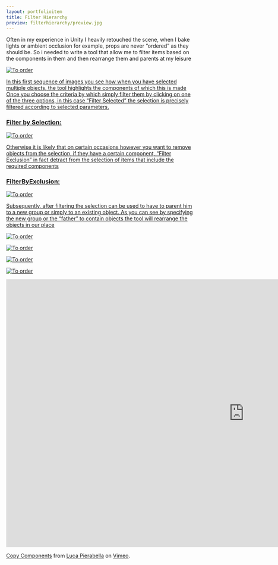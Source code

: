 ```yaml
---
layout: portfolioitem
title: Filter Hierarchy
preview: filterhierarchy/preview.jpg
---
```

Often in my experience in Unity I heavily retouched the scene, when I bake lights or ambient occlusion for example, props are never “ordered” as they should be.
So i needed to write a tool that allow me to filter items based on the components in them and then rearrange them and parents at my leisure

<!--more-->
<a href="{{ site.baseurl }}/assets/portfolio/filterhierarchy/ToOrder.jpg"><img src="{{ site.baseurl }}/assets/portfolio/filterhierarchy/ToOrder.jpg" alt="To order" style="width: auto;"/>

In this first sequence of images you see how when you have selected multiple objects, the tool highlights the components of which this is made
Once you choose the criteria by which simply filter them by clicking on one of the three options, in this case “Filter Selected” the selection is precisely filtered according to selected parameters.
<h3>Filter by Selection:</h3>

<a href="{{ site.baseurl }}/assets/portfolio/filterhierarchy/FilterBySelected.jpg"><img src="{{ site.baseurl }}/assets/portfolio/filterhierarchy/FilterBySelected.jpg" alt="To order" style="width: auto;"/>

Otherwise it is likely that on certain occasions however you want to remove objects from the selection, if they have a certain component, “Filter Exclusion” in fact detract from the selection of items that include the required components
<h3>FilterByExclusion:</h3>

<a href="{{ site.baseurl }}/assets/portfolio/filterhierarchy/FilterByEsclusion.jpg"><img src="{{ site.baseurl }}/assets/portfolio/filterhierarchy/FilterByEsclusion.jpg" alt="To order" style="width: auto;"/>


Subsequently, after filtering the selection can be used to have to parent him to a new group or simply to an existing object.
As you can see by specifying the new group or the “father” to contain objects the tool will rearrange the objects in our place

<a href="{{ site.baseurl }}/assets/portfolio/filterhierarchy/ParentToObj.jpg"><img src="{{ site.baseurl }}/assets/portfolio/filterhierarchy/ParentToObj.jpg" alt="To order" style="width: auto;"/>

<a href="{{ site.baseurl }}/assets/portfolio/filterhierarchy/ParentToObj2.jpg"><img src="{{ site.baseurl }}/assets/portfolio/filterhierarchy/ParentToObj2.jpg" alt="To order" style="width: auto;"/>

<a href="{{ site.baseurl }}/assets/portfolio/filterhierarchy/ParentToGroup.jpg"><img src="{{ site.baseurl }}/assets/portfolio/filterhierarchy/ParentToGroup.jpg" alt="To order" style="width: auto;"/>

<a href="{{ site.baseurl }}/assets/portfolio/filterhierarchy/ParentToGroup2.jpg"><img src="{{ site.baseurl }}/assets/portfolio/filterhierarchy/ParentToGroup2.jpg" alt="To order" style="width: auto;"/>

<iframe src="https://player.vimeo.com/video/166687701" width="1280" height="720" frameborder="0" webkitallowfullscreen mozallowfullscreen allowfullscreen></iframe>
<p><a href="https://vimeo.com/166687701">Copy Components</a> from <a href="https://vimeo.com/user1489637">Luca Pierabella</a> on <a href="https://vimeo.com">Vimeo</a>.</p>